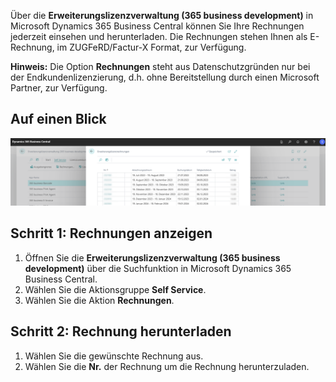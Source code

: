 Über die **Erweiterungslizenzverwaltung (365 business development)** in Microsoft Dynamics 365 Business Central können Sie Ihre Rechnungen jederzeit einsehen und herunterladen. Die Rechnungen stehen Ihnen als E-Rechnung, im ZUGFeRD/Factur-X Format, zur Verfügung.

<div class="alert alert-info">
    <i class="fa-solid fa-lightbulb"></i> <strong>Hinweis:</strong> Die Option <strong>Rechnungen</strong> steht aus Datenschutzgründen nur bei der Endkundenlizenzierung, d.h. ohne Bereitstellung durch einen Microsoft Partner, zur Verfügung.
</div>

## Auf einen Blick

![Rechnungsübersicht](/assets/images/licensing/ae042595-fa7f-434f-841c-95eea465d524.png)

## Schritt 1: Rechnungen anzeigen

1. Öffnen Sie die **Erweiterungslizenzverwaltung (365 business development)** über die Suchfunktion in Microsoft Dynamics 365 Business Central.
2. Wählen Sie die Aktionsgruppe **Self Service**.
3. Wählen Sie die Aktion **Rechnungen**.

## Schritt 2: Rechnung herunterladen

1. Wählen Sie die gewünschte Rechnung aus.
2. Wählen Sie die **Nr.** der Rechnung um die Rechnung herunterzuladen.

